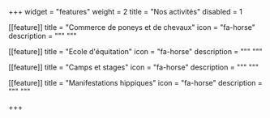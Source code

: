+++
widget = "features"
weight = 2
title = "Nos activités"
disabled = 1

[[feature]]
title = "Commerce de poneys et de chevaux"
icon = "fa-horse"
description = """
"""

[[feature]]
title = "Ecole d'équitation"
icon = "fa-horse"
description = """
"""

[[feature]]
title = "Camps et stages"
icon = "fa-horse"
description = """
"""

[[feature]]
title = "Manifestations hippiques"
icon = "fa-horse"
description = """
"""


+++

